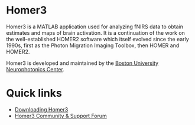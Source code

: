 # Homer3
Homer3 is a MATLAB application used for analyzing fNIRS data to obtain estimates and maps of brain activation. It is a continuation of the work on the well-established HOMER2 software which itself evolved since the early 1990s, first as the Photon Migration Imaging Toolbox, then HOMER and HOMER2.

Homer3 is developed and maintained by the [Boston University Neurophotonics Center](http://www.bu.edu/neurophotonics/).

# Quick links
* [Downloading Homer3](https://github.com/BUNPC/Homer3/wiki/Download-and-Installation)
* [Homer3 Community & Support Forum](https://openfnirs.org/community/homer3-forum/)




